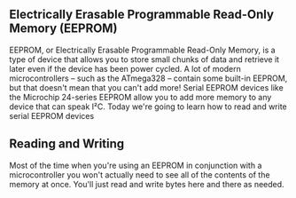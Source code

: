 ## Electrically Erasable Programmable Read-Only Memory (EEPROM)
EEPROM, or Electrically Erasable Programmable Read-Only Memory, is a type of device that allows you to store small chunks of data and retrieve it later even if the device has been power cycled. A lot of modern microcontrollers – such as the ATmega328 – contain some built-in EEPROM, but that doesn't mean that you can't add more! Serial EEPROM devices like the Microchip 24-series EEPROM allow you to add more memory to any device that can speak I²C. Today we're going to learn how to read and write serial EEPROM devices 


## Reading and Writing
Most of the time when you're using an EEPROM in conjunction with a microcontroller you won't actually need to see all of the contents of the memory at once. You'll just read and write bytes here and there as needed.
